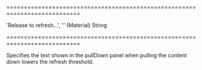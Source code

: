 ===========================================================================
<!--default-->'Release to refresh...', '' (Material)<!--/default-->
<!--type-->String<!--/type-->
===========================================================================

<!--shortDescription-->
Specifies the text shown in the pullDown panel when pulling the content down lowers the refresh threshold.
<!--/shortDescription-->

<!--fullDescription-->

<!--/fullDescription-->